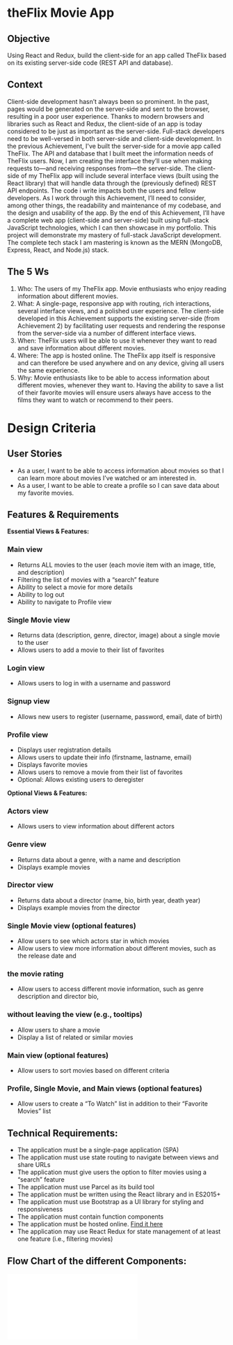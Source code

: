# theFlix Movie App

## Objective
Using React and Redux, build the client-side for an app called TheFlix based on its
existing server-side code (REST API and database).

## Context
Client-side development hasn’t always been so prominent. In the past, pages would be generated on
the server-side and sent to the browser, resulting in a poor user experience. Thanks to modern
browsers and libraries such as React and Redux, the client-side of an app is today considered to be just as
important as the server-side. Full-stack developers need to be well-versed in both server-side and
client-side development.
In the previous Achievement, I've built the server-side for a movie app called TheFlix. The API and
database that I built meet the information needs of TheFlix users. Now, I am creating the
interface they’ll use when making requests to—and receiving responses from—the server-side. The
client-side of my TheFlix app will include several interface views (built using the React library) that will
handle data through the (previously defined) REST API endpoints.
The code i write impacts both the users and fellow developers. As I work through this
Achievement, I’ll need to consider, among other things, the readability and maintenance of my
codebase, and the design and usability of the app.
By the end of this Achievement, I’ll have a complete web app (client-side and server-side) built using
full-stack JavaScript technologies, which I can then showcase in my portfolio. This project will
demonstrate my mastery of full-stack JavaScript development. The complete tech stack I am
mastering is known as the MERN (MongoDB, Express, React, and Node.js) stack.

## The 5 Ws

1. Who: The users of my TheFlix app. Movie enthusiasts who enjoy reading information about
different movies.
2. What: A single-page, responsive app with routing, rich interactions, several interface views,
and a polished user experience. The client-side developed in this Achievement supports
the existing server-side (from Achievement 2) by facilitating user requests and rendering the
response from the server-side via a number of different interface views.
3. When: TheFlix users will be able to use it whenever they want to read and save information
about different movies.
4. Where: The app is hosted online. The TheFlix app itself is responsive and can therefore be
used anywhere and on any device, giving all users the same experience.
5. Why: Movie enthusiasts like to be able to access information about different movies,
whenever they want to. Having the ability to save a list of their favorite movies will ensure
users always have access to the films they want to watch or recommend to their peers.


# Design Criteria

## User Stories
- As a user, I want to be able to access information about movies so that I can learn more
about movies I’ve watched or am interested in.
- As a user, I want to be able to create a profile so I can save data about my favorite movies.

## Features & Requirements

**Essential Views & Features:**

### Main view
- Returns ALL movies to the user (each movie item with an image, title, and description)
- Filtering the list of movies with a “search” feature
- Ability to select a movie for more details
- Ability to log out
- Ability to navigate to Profile view

### Single Movie view
- Returns data (description, genre, director, image) about a single movie to the user
- Allows users to add a movie to their list of favorites

### Login view
- Allows users to log in with a username and password

### Signup view
- Allows new users to register (username, password, email, date of birth)

### Profile view
- Displays user registration details
- Allows users to update their info (firstname, lastname, email)
- Displays favorite movies
- Allows users to remove a movie from their list of favorites
- Optional: Allows existing users to deregister


**Optional Views & Features:**

### Actors view
- Allows users to view information about different actors

### Genre view
- Returns data about a genre, with a name and description
- Displays example movies

### Director view
- Returns data about a director (name, bio, birth year, death year)
- Displays example movies from the director

### Single Movie view (optional features)
- Allow users to see which actors star in which movies
- Allow users to view more information about different movies, such as the release date and

### the movie rating
- Allow users to access different movie information, such as genre description and director bio,

### without leaving the view (e.g., tooltips)
- Allow users to share a movie
- Display a list of related or similar movies

### Main view (optional features)
- Allow users to sort movies based on different criteria

### Profile, Single Movie, and Main views (optional features)
- Allow users to create a “To Watch” list in addition to their “Favorite Movies” list


## Technical Requirements:

- The application must be a single-page application (SPA)
- The application must use state routing to navigate between views and share URLs
- The application must give users the option to filter movies using a “search” feature
- The application must use Parcel as its build tool
- The application must be written using the React library and in ES2015+
- The application must use Bootstrap as a UI library for styling and responsiveness
- The application must contain function components
- The application must be hosted online. [Find it here](https://theflix-redux.netlify.app/)
- The application may use React Redux for state management of at least one feature (i.e.,
filtering movies)


## Flow Chart of the different Components:

![TheFlix App Flow Chart](./Diagrams/TheFlix-Redux-Flow.drawio.pdf)
